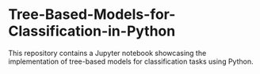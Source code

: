 # Tree-Based-Models-for-Classification-in-Python
This repository contains a Jupyter notebook showcasing the implementation of tree-based models for classification tasks using Python. 

